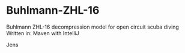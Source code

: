 # Buhlmann-ZHL-16

Buhlmann ZHL-16 decompression model for open circuit scuba diving
Written in: Maven with IntelliJ

Jens
